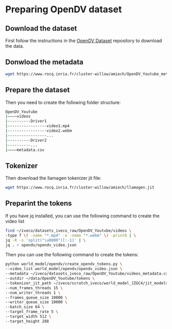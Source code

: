 # Preparing OpenDV dataset

## Download the dataset

First follow the instructions in the [OpenDV Dataset](https://github.com/OpenDriveLab/DriveAGI) repository to download the data.

## Donwload the metadata

```bash
wget https://www.rocq.inria.fr/cluster-willow/amiech/OpenDV_Youtube_metadata.json
```

## Prepare the dataset

Then you need to create the following folder structure:

```bash
OpenDV_Youtube
|––––videos
|----------Driver1
|-----------------video1.mp4
|-----------------video2.webm
|-----------------...
|----------Driver2
|----------...
|––––metadata.csv
```

## Tokenizer

Then download the llamagen tokenizer jit file:

```bash
wget https://www.rocq.inria.fr/cluster-willow/amiech/llamagen.jit
```

## Preparint the tokens

If you have jq installed, you can use the following command to create the video list

```bash
find ~/iveco/datasets_iveco_raw/OpenDV_Youtube/videos \
-type f \( -name "*.mp4" -o -name "*.webm" \) -print0 | \
jq -R -s 'split("\u0000")[:-1]' | \
jq . > opendv/opendv_video.json
```

Then you can use the following command to create the tokens:

```bash
python world_model/opendv/create_opendv_tokens.py \
--video_list world_model/opendv/opendv_video.json \
--metadata ~/iveco/datasets_iveco_raw/OpenDV_Youtube/videos_metadata.csv \
--outdir ~/data/OpenDV_Youtube/tokens \
--tokenizer_jit_path ~/iveco/scratch_iveco/world_model_JZGC4/jit_models/VQ_ds16_16384_llamagen.jit \
--num_frames_threads 15 \
--num_writer_threads 1 \
--frames_queue_size 10000 \
--writer_queue_size 10000 \
--batch_size 64 \
--target_frame_rate 5 \
--target_width 512 \
--target_height 288
```
